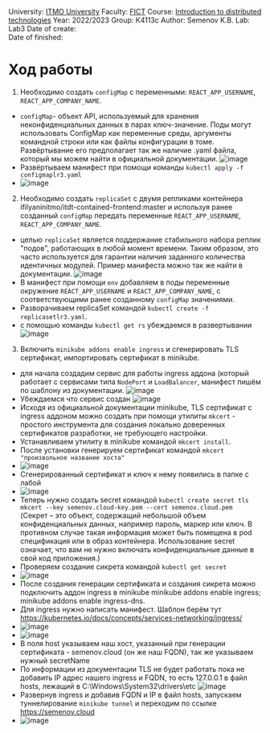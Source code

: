 University: [ITMO University](https://itmo.ru/ru/)
Faculty: [FICT](https://fict.itmo.ru)
Course: [Introduction to distributed technologies](https://github.com/itmo-ict-faculty/introduction-to-distributed-technologies)
Year: 2022/2023
Group: К4113с
Author: Semenov K.B.
Lab: Lab3
Date of create:   
Date of finished: 
# Ход работы
1. Необходимо создать `configMap` с переменными: `REACT_APP_USERNAME`, `REACT_APP_COMPANY_NAME`.
- `configMap`- объект API, используемый для хранения неконфиденциальных данных в парах ключ-значение. Поды могут использовать ConfigMap как переменные среды, аргументы командной строки или как файлы конфигурации в томе. Развёртывание его предполагает так же наличие .yaml файла, который мы можем найти в официальной документации.
![image](https://user-images.githubusercontent.com/121423344/209566895-e0ae1586-a979-425f-9ca9-991b75ea84e7.png)
- Развёртываем манифест при помощи команды `kubectl apply -f configmaplr3.yaml`
- ![image](https://user-images.githubusercontent.com/121423344/209568107-a690fc3b-cf4e-41c5-9311-b973183596de.png)
2. Необходимо создать `replicaSet` с двумя репликами контейнера ifilyaninitmo/itdt-contained-frontend:master и используя ранее созданный `configMap` передать переменные `REACT_APP_USERNAME`, `REACT_APP_COMPANY_NAME`.
- целью `replicaSet` является поддержание стабильного набора реплик "подов", работающих в любой момент времени. Таким образом, это часто используется для гарантии наличия заданного количества идентичных модулей. Пример манифеста можно так же найти в документации.
![image](https://user-images.githubusercontent.com/121423344/209571542-fafd94a2-cff6-491b-aef8-5b98afa150fa.png)
- В манифест при помощи `env` добавляем в поды переменные окружение `REACT_APP_USERNAME` и `REACT_APP_COMPANY_NAME`, с соответствующими ранее созданному `configMap` значениями.
- Разворачиваем replicaSet командой `kubectl create -f replicasetlr3.yaml`.
- с помощью команды `kubectl get rs` убеждаемся в развертывании ![image](https://user-images.githubusercontent.com/121423344/209644448-fc91de9e-eb31-431b-b06e-d2688e01286a.png)
3. Включить `minikube addons enable ingress` и сгенерировать TLS сертификат, импортировать сертификат в minikube.
- для начала создадим сервис для работы ingress аддона (который работает с сервисами типа `NodePort` и `LoadBalancer`, манифест пишём по шаблону из документации.
![image](https://user-images.githubusercontent.com/121423344/209572937-c42f7d07-fea9-43c3-b90c-0660557ac865.png)
- Убеждаемся что сервис создан ![image](https://user-images.githubusercontent.com/121423344/209644154-21465d0d-480d-4d10-b689-762cc2f057e8.png)
- Исходя из официальной документации minikube, TLS сертификат с ingress аддоном можно создать при помощи утилиты `mkcert` - простого инструмента для создания локально доверенных сертификатов разработки, не требующего настройки.
- Устанавливаем утилиту в minikube командой `mkcert install`.
- После установки генерируем сертификат командой `mkcert "произвольное название хоста"`
- ![image](https://user-images.githubusercontent.com/121423344/209646741-938a2842-514d-4ee1-abe7-fa0948302258.png)
- Сгенерированный сертификат и ключ к нему появились в папке с лабой
- ![image](https://user-images.githubusercontent.com/121423344/209646224-12d34434-f91e-4f96-a8d2-f41a0f9db44e.png)
- Теперь нужно создать secret командой `kubectl create secret tls mkcert --key semenov.cloud-key.pem --cert semenov.cloud.pem` (Секрет – это объект, содержащий небольшой объем конфиденциальных данных, например пароль, маркер или ключ. В противном случае такая информация может быть помещена в pod спецификация или в образ контейнера. Использование secret означает, что вам не нужно включать конфиденциальные данные в свой код приложения.)
- Проверяем создание сикрета командой `kubectl get secret`
- ![image](https://user-images.githubusercontent.com/121423344/209646921-82f4833e-9753-4507-9c83-a1ff6b1c7c63.png)
- После создания генерации сертификата и создания сикрета можно подключить аддон ingress в minikube
minikube addons enable ingress; 
minikube addons enable ingress-dns.
- Для ingress нужно написать манифест. Шаблон берём тут https://kubernetes.io/docs/concepts/services-networking/ingress/
- ![image](https://user-images.githubusercontent.com/121423344/209647900-ccf463b6-5ff7-4eff-8920-ebf1045dd296.png)
- ![image](https://user-images.githubusercontent.com/121423344/209648650-0f8fcdb5-c12b-45ac-ae92-75def7badff9.png)
- В поля host указываем наш хост, указанный при генерации сертификата - semenov.cloud (он же наш FQDN), так же указываем нужный secretName
- По информации из документации TLS не будет работать пока не добавить IP адрес нашего ingress и FQDN, то есть 127.0.0.1 в файл hosts, лежащий в C:\Windows\System32\drivers\etc
![image](https://user-images.githubusercontent.com/121423344/209648396-860c4738-9b8c-48b6-ade8-9abb1ed30a76.png)
- Развернув ingress и добавив FQDN и IP в файл hosts, запускаем туннелирование `minikube tunnel` и переходим по ссылке https://semenov.cloud
- ![image](https://user-images.githubusercontent.com/121423344/209653061-1a9dd549-b1ce-440a-921b-ae0ed64d9bc4.png)

